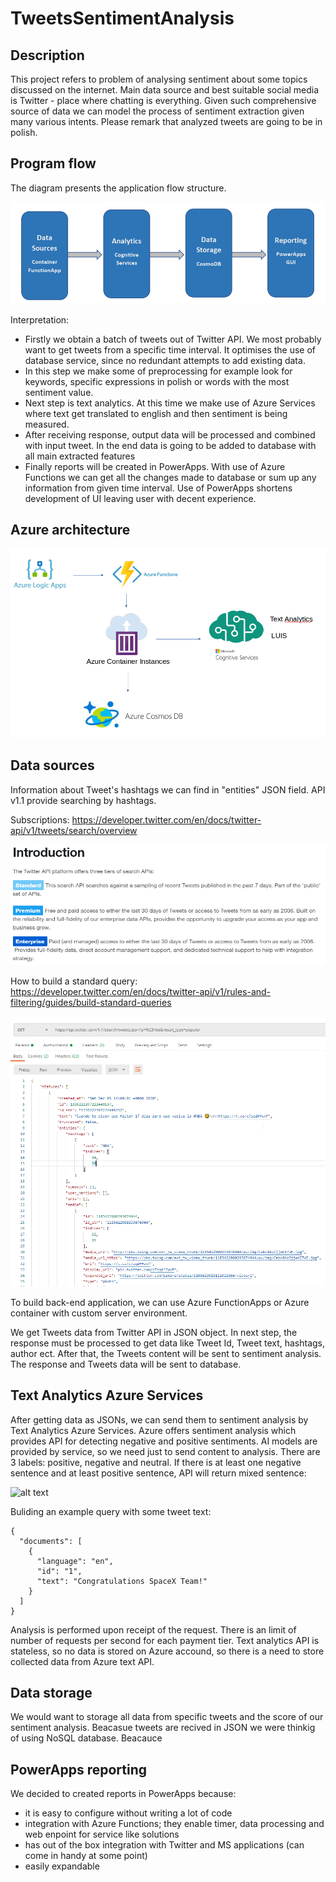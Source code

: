 # TweetsSentimentAnalysis

## Description

This project refers to problem of analysing sentiment about some topics discussed on the internet. Main data source and best suitable social media is Twitter - place where chatting is everything. Given such comprehensive source of data we can model the process of sentiment extraction given many various intents. Please remark that analyzed tweets are going to be in polish.

## Program flow

The diagram presents the application flow structure.

![](documentation/resources/block_schema.png)

Interpretation:

- Firstly we obtain a batch of tweets out of Twitter API. We most probably want to get tweets from a specific time interval. It optimises the use of database service, since no redundant attempts to add existing data.
- In this step we make some of preprocessing for example look for keywords, specific expressions in polish or words with the most sentiment value.
- Next step is text analytics. At this time we make use of Azure Services where text get translated to english and then sentiment is being measured.
- After receiving response, output data will be processed and combined with input tweet. In the end data is going to be added to database with all main extracted features
- Finally reports will be created in PowerApps. With use of Azure Functions we can get all the changes made to database or sum up any information from given time interval. Use of PowerApps shortens development of UI leaving user with decent experience.

## Azure architecture

![](documentation/resources/schemat_blokowy_architektury.png)

## Data sources

Information about Tweet's hashtags we can find in "entities" JSON field.
API v1.1 provide searching by hashtags.

Subscriptions: https://developer.twitter.com/en/docs/twitter-api/v1/tweets/search/overview

![](documentation/resources/subscriptions.png)

How to build a standard query: https://developer.twitter.com/en/docs/twitter-api/v1/rules-and-filtering/guides/build-standard-queries

![](documentation/resources/hashtag_search.png)

To build back-end application, we can use Azure FunctionApps or Azure container with custom server environment.

We get Tweets data from Twitter API in JSON object. In next step, the response must be processed to get data like Tweet Id, Tweet text, hashtags, author ect.
After that, the Tweets content will be sent to sentiment analysis. The response and Tweets data will be sent to database.


## Text Analytics Azure Services
After getting data as JSONs, we can send them to sentiment analysis by Text Analytics Azure Services.
Azure offers sentiment analysis  which provides API for detecting negative and positive sentiments. 
AI models are provided by service, so we need just to send content to analysis. There are 3 labels: positive, negative and neutral. 
If there is at least one negative sentence and at least positive sentence, API will return mixed sentence: 

![alt text](https://github.com/kielczykowski/TweetsSentimentAnalysis/blob/twitter/docs/documentation/resources/sentence_analysis.png)

Buliding an example query with some tweet text: 
```
{
  "documents": [
    {
      "language": "en",
      "id": "1",
      "text": "Congratulations SpaceX Team!"
    }
  ]
}
```
Analysis is performed upon receipt of the request. There is an limit of number of requests per second for each payment tier. Text analytics API is stateless, so no data is stored on Azure accound, so there is a need to store collected data from Azure text API.
## Data storage

We would want to storage all data from specific tweets and the score of our sentiment analysis. Beacasue tweets are recived in JSON we were thinkig of using NoSQL database. Beacauce

## PowerApps reporting

We decided to created reports in PowerApps because:

- it is easy to configure without writing a lot of code
- integration with Azure Functions; they enable timer, data processing and web enpoint for service like solutions
- has out of the box integration with Twitter and MS applications (can come in handy at some point)
- easily expandable
